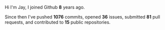 Hi I'm Jay, I joined Github **8** years ago.

Since then I've pushed **1076** commits, opened **36** issues, submitted **81** pull requests, and contributed to **15** public repositories.

